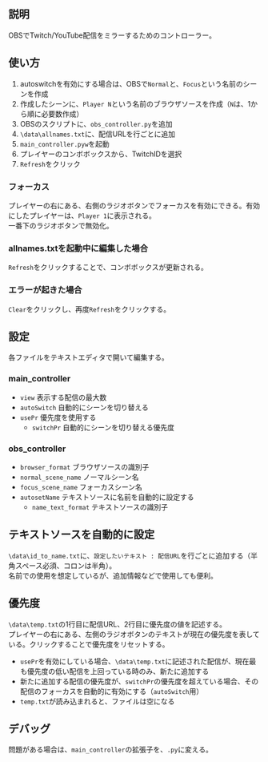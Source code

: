 ## 説明
OBSでTwitch/YouTube配信をミラーするためのコントローラー。

## 使い方
1. autoswitchを有効にする場合は、OBSで`Normal`と、`Focus`という名前のシーンを作成
2. 作成したシーンに、`Player N`という名前のブラウザソースを作成（`N`は、1から順に必要数作成）
3. OBSのスクリプトに、`obs_controller.py`を追加
4. `\data\allnames.txt`に、配信URLを行ごとに追加
5. `main_controller.pyw`を起動
6. プレイヤーのコンボボックスから、TwitchIDを選択
7. `Refresh`をクリック

### フォーカス
プレイヤーの右にある、右側のラジオボタンでフォーカスを有効にできる。有効にしたプレイヤーは、`Player 1`に表示される。  
一番下のラジオボタンで無効化。

### allnames.txtを起動中に編集した場合
`Refresh`をクリックすることで、コンボボックスが更新される。

### エラーが起きた場合
`Clear`をクリックし、再度`Refresh`をクリックする。

## 設定
各ファイルをテキストエディタで開いて編集する。

### main_controller
- `view` 表示する配信の最大数
- `autoSwitch` 自動的にシーンを切り替える
- `usePr` 優先度を使用する
    - `switchPr` 自動的にシーンを切り替える優先度

### obs_controller
- `browser_format` ブラウザソースの識別子
- `normal_scene_name` ノーマルシーン名
- `focus_scene_name` フォーカスシーン名
- `autosetName` テキストソースに名前を自動的に設定する
    - `name_text_format` テキストソースの識別子

## テキストソースを自動的に設定
`\data\id_to_name.txt`に、`設定したいテキスト : 配信URL`を行ごとに追加する（半角スペース必須、コロンは半角）。  
名前での使用を想定しているが、追加情報などで使用しても便利。

## 優先度
`\data\temp.txt`の1行目に配信URL、2行目に優先度の値を記述する。  
プレイヤーの右にある、左側のラジオボタンのテキストが現在の優先度を表している。クリックすることで優先度をリセットする。  

- `usePr`を有効にしている場合、`\data\temp.txt`に記述された配信が、現在最も優先度の低い配信を上回っている時のみ、新たに追加する
- 新たに追加する配信の優先度が、`switchPr`の優先度を超えている場合、その配信のフォーカスを自動的に有効にする（`autoSwitch`用）
- `temp.txt`が読み込まれると、ファイルは空になる
 
## デバッグ
問題がある場合は、`main_controller`の拡張子を、`.py`に変える。
